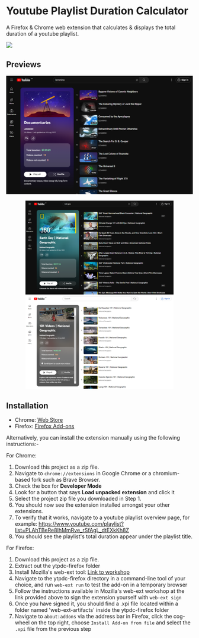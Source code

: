 # Youtube Playlist Duration Calculator

A Firefox & Chrome web extension that calculates & displays the total duration of a youtube playlist.

<img src="screenshots/banner.png">

## Previews

<p align="center">
  <img src="screenshots/default.png" width="800">
</p>

<p align="center">
  <img src="screenshots/example1.png" width="400">
  <img src="screenshots/example1_2.png" width="400">
</p>

## Installation

- Chrome: [Web Store](https://chrome.google.com/webstore/detail/youtube-playlist-duration/pijbakhgmhhadeakaocjfockpndcpobk)
- Firefox: [Firefox Add-ons](https://addons.mozilla.org/firefox/addon/youtube-playlist-duration-calc/)

Alternatively, you can install the extension manually using the following instructions:-

For Chrome:

1. Download this project as a zip file.
2. Navigate to `chrome://extensions` in Google Chrome or a chromium-based fork such as Brave Browser.
3. Check the box for **Developer Mode**
4. Look for a button that says **Load unpacked extension** and click it
5. Select the project zip file you downloaded in Step 1.
6. You should now see the extension installed amongst your other extensions.
7. To verify that it works, navigate to a youtube playlist overview page, for example: https://www.youtube.com/playlist?list=PLAhTBeRe8IhMmRve_rSfAgL_dtEXkKh8Z
8. You should see the playlist's total duration appear under the playlist title.

For Firefox:

1. Download this project as a zip file.
2. Extract out the ytpdc-firefox folder
3. Install Mozilla's web-ext tool: [Link to workshop](https://extensionworkshop.com/documentation/develop/getting-started-with-web-ext/)
4. Navigate to the ytpdc-firefox directory in a command-line tool of your choice, and run `web-ext run` to test the add-on in a temporary browser
5. Follow the instructions available in Mozilla's web-ext workshop at the link provided above to sign the extension yourself with `web-ext sign`
6. Once you have signed it, you should find a .xpi file located within a folder named 'web-ext-artifacts' inside the ytpdc-firefox folder
7. Navigate to `about:addons` via the address bar in Firefox, click the cog-wheel on the top right, choose `Install Add-on from file` and select the `.xpi` file from the previous step
